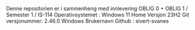 Denne repositorien er i sammenheng med innlevering OBLIG 0 + OBLIG 1 / Semester 1 / IS-114
Operativsystemet : Windows 11 Home 
Versjon 23H2
Git versjonummer: 2.46.0 Windows
Brukernavn Github : sivert-svanes

